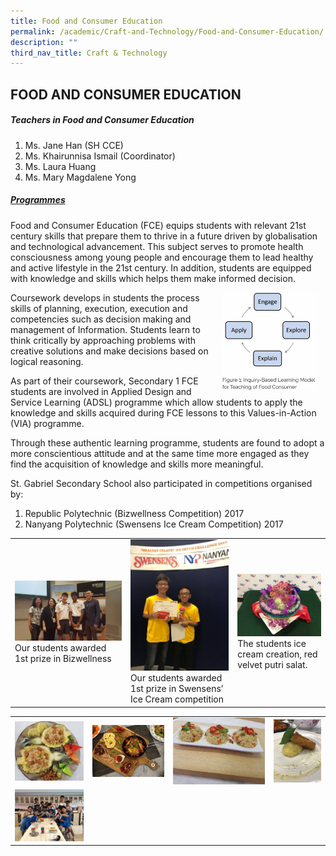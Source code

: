 ```yaml
---
title: Food and Consumer Education
permalink: /academic/Craft-and-Technology/Food-and-Consumer-Education/
description: ""
third_nav_title: Craft & Technology
---
```

## FOOD AND CONSUMER EDUCATION


##### Teachers in Food and Consumer Education

1.  Ms. Jane Han (SH CCE)
2.  Ms. Khairunnisa Ismail (Coordinator)
3.  Ms. Laura Huang
4.  Ms. Mary Magdalene Yong

##### **<u>Programmes</u>**

Food and Consumer Education (FCE) equips students with relevant 21st century skills that prepare them to thrive in a future driven by globalisation and technological advancement. This subject serves to promote health consciousness among young people and encourage them to lead healthy and active lifestyle in the 21st century. In addition, students are equipped with knowledge and skills which helps them make informed decision. 


<img src="/images/Academic/Food%20&%20Consumer%20Education/FoodConsumerEducation.png" style= "width: 30%; margin-right:15px;" align = "right">


  
Coursework develops in students the process skills of planning, execution, execution and competencies such as decision making and management of Information. Students learn to think critically by approaching problems with creative solutions and make decisions based on logical reasoning.

As part of their coursework, Secondary 1 FCE students are involved in Applied Design and Service Learning (ADSL) programme which allow students to apply the knowledge and skills acquired during FCE lessons to this Values-in-Action (VIA) programme.  
  
Through these authentic learning programme, students are found to adopt a more conscientious attitude and at the same time more engaged as they find the acquisition of knowledge and skills more meaningful.  
  
St. Gabriel Secondary School also participated in competitions organised by:  
1. Republic Polytechnic (Bizwellness Competition) 2017
2. Nanyang Polytechnic (Swensens Ice Cream Competition) 2017

|  |  |  |
| -------- | -------- | -------- |
![](/images/Academic/Food%20&%20Consumer%20Education/1st%20prize%20in%20Bizwellness.jpeg) <br> Our students awarded 1st prize in Bizwellness  |   ![](/images/Academic/Food%20&%20Consumer%20Education/1st%20prize%20in%20Swensens%20Ice%20Cream%20Competition.jpeg) <br> Our students awarded 1st prize in Swensens’ Ice Cream competition   |   ![](/images/Academic/Food%20&%20Consumer%20Education/Ice%20Cream%20with%20Red%20Velvet%20Putri%20Salat.jpeg) <br> The students ice cream creation, red velvet putri salat.   |    |



|  |  |  | |
| -------- | -------- | -------- | -------- |
|   ![](/images/Academic/Food%20&%20Consumer%20Education/Pineapple%20Rice.jpeg)  |   ![](/images/Pasta.jpeg)   |    ![](/images/Academic/Food%20&%20Consumer%20Education/Glutinous%20Rice.jpeg)  |  ![](/images/Academic/Food%20&%20Consumer%20Education/Dessert.jpeg)   |
|  ![](/images/Academic/Food%20&%20Consumer%20Education/Learning%20to%20prepare%20cook.jpeg)   |      |     |     |